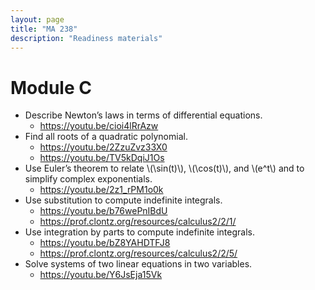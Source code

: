 ```yaml
---
layout: page
title: "MA 238"
description: "Readiness materials"
---
```


# Module C

- Describe Newton’s laws in terms of differential equations. 
  - <https://youtu.be/cioi4lRrAzw>
- Find all roots of a quadratic polynomial. 
  - <https://youtu.be/2ZzuZvz33X0> 
  - <https://youtu.be/TV5kDqiJ1Os>
- Use Euler’s theorem to relate \\(\sin(t)\\), \\(\cos(t)\\), and \\(e^t\\)  and to simplify complex exponentials.
  - <https://youtu.be/2z1_rPM1o0k>
- Use substitution to compute indefinite integrals.
  - <https://youtu.be/b76wePnIBdU>
  - <https://prof.clontz.org/resources/calculus2/2/1/>
- Use integration by parts to compute indefinite integrals. 
  - <https://youtu.be/bZ8YAHDTFJ8>
  - <https://prof.clontz.org/resources/calculus2/2/5/>
- Solve systems of two linear equations in two variables.  
  - <https://youtu.be/Y6JsEja15Vk>
